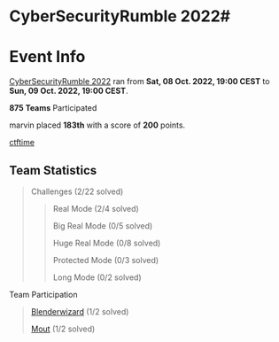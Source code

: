 # CyberSecurityRumble 2022#

# Event Info

[CyberSecurityRumble 2022](https://cybersecurityrumble.de/) ran from **Sat, 08 Oct. 2022, 19:00 CEST** to **Sun, 09 Oct. 2022, 19:00 CEST**.

**875 Teams** Participated

marvin placed **183th** with a score of **200** points.

[ctftime](https://ctftime.org/event/1665)

## Team Statistics

> Challenges (2/22 solved)
>> Real Mode (2/4 solved)
>>
>> Big Real Mode (0/5 solved)
>>
>> Huge Real Mode (0/8 solved)
>>
>> Protected Mode (0/3 solved)
>>
>> Long Mode (0/2 solved)

Team Participation

> [Blenderwizard](https://github.com/Blenderwizard) (1/2 solved)
>
> [Mout](https://github.com/killinq-joke) (1/2 solved)